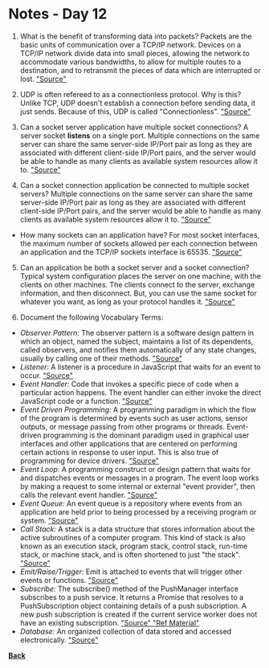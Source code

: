 # Notes - Day 12

1. What is the benefit of transforming data into packets? Packets are the basic units of communication over a TCP/IP network. Devices on a TCP/IP network divide data into small pieces, allowing the network to accommodate various bandwidths, to allow for multiple routes to a destination, and to retransmit the pieces of data which are interrupted or lost. <a href = "https://kb.iu.edu/d/anyq">"Source"</a>

2. UDP is often refereed to as a connectionless protocol. Why is this? Unlike TCP, UDP doesn't establish a connection before sending data, it just sends. Because of this, UDP is called "Connectionless". <a href = "https://www.google.com/search?q=+UDP+is+often+refereed+to+as+a+connectionless+protocol.+Why+is+this%3F&rlz=1C1CHZN_enUS962US962&sxsrf=AOaemvLwYdpw-CQCYFAaFNICAS2O4OHuSg%3A1643090015551&ei=X5DvYZ6AIZnI0PEP6vCpuAQ&ved=0ahUKEwjeq9elm8z1AhUZJDQIHWp4CkcQ4dUDCA4&uact=5&oq=+UDP+is+often+refereed+to+as+a+connectionless+protocol.+Why+is+this%3F&gs_lcp=Cgdnd3Mtd2l6EANKBAhBGABKBAhGGABQAFgAYI8ZaABwAngAgAFLiAFLkgEBMZgBAKABAqABAcABAQ&sclient=gws-wiz">"Source"</a>

3. Can a socket server application have multiple socket connections? A server socket **listens** on a single port. Multiple connections on the same server can share the same server-side IP/Port pair as long as they are associated with different client-side IP/Port pairs, and the server would be able to handle as many clients as available system resources allow it to. <a href = "https://stackoverflow.com/questions/11129212/tcp-can-two-different-sockets-share-a-port/11129641#:~:text=A%20server%20socket%20listens%20on%20a%20single%20port.&text=Multiple%20connections%20on%20the%20same,system%20resources%20allow%20it%20to.">"Source"</a>

4. Can a socket connection application be connected to multiple socket servers? Multiple connections on the same server can share the same server-side IP/Port pair as long as they are associated with different client-side IP/Port pairs, and the server would be able to handle as many clients as available system resources allow it to. <a href = "https://stackoverflow.com/questions/11129212/tcp-can-two-different-sockets-share-a-port/11129641#:~:text=A%20server%20socket%20listens%20on%20a%20single%20port.&text=Multiple%20connections%20on%20the%20same,system%20resources%20allow%20it%20to.">"Source"</a>
- How many sockets can an application have? For most socket interfaces, the maximum number of sockets allowed per each connection between an application and the TCP/IP sockets interface is 65535. <a href = "https://www.ibm.com/docs/en/zos/2.1.0?topic=domain-maximum-number-sockets">"Source"</a>

5. Can an application be both a socket server and a socket connection? Typical system configuration places the server on one machine, with the clients on other machines. The clients connect to the server, exchange information, and then disconnect. But, you can use the same socket for whatever you want, as long as your protocol handles it. <a href = "https://www.ibm.com/docs/en/i/7.1?topic=programming-how-sockets-work">"Source"</a>

6. Document the following Vocabulary Terms:

- *Observer Pattern:* The observer pattern is a software design pattern in which an object, named the subject, maintains a list of its dependents, called observers, and notifies them automatically of any state changes, usually by calling one of their methods. <a href = "https://en.wikipedia.org/wiki/Observer_pattern">"Source"</a>
- *Listener:* A listener is a procedure in JavaScript that waits for an event to occur. <a href = "https://www.geeksforgeeks.org/javascript-addeventlistener-with-examples/#:~:text=An%20event%20listener%20is%20a,a%20key%20on%20the%20keyboard.&text=Any%20number%20of%20event%20handlers,element.">"Source"</a>
- *Event Handler:* Code that invokes a specific piece of code when a particular action happens. The event handler can either invoke the direct JavaScript code or a function. <a href = "https://www.toolsqa.com/javascript/event-handlers-in-javascript/#:~:text=Event%20handlers%20are%20the%20JavaScript,JavaScript%20code%20or%20a%20function.">"Source"</a>
- *Event Driven Programming:* A programming paradigm in which the flow of the program is determined by events such as user actions, sensor outputs, or message passing from other programs or threads. Event-driven programming is the dominant paradigm used in graphical user interfaces and other applications that are centered on performing certain actions in response to user input. This is also true of programming for device drivers. <a href = "https://en.wikipedia.org/wiki/Event-driven_programming">"Source"</a>
- *Event Loop:* A programming construct or design pattern that waits for and dispatches events or messages in a program. The event loop works by making a request to some internal or external "event provider", then calls the relevant event handler. <a href = "https://en.wikipedia.org/wiki/Event_loop">"Source"</a>
- *Event Queue:* An event queue is a repository where events from an application are held prior to being processed by a receiving program or system. <a href = "https://www.techopedia.com/definition/24963/event-queue">"Source"</a>
- *Call Stack:* A stack is a data structure that stores information about the active subroutines of a computer program. This kind of stack is also known as an execution stack, program stack, control stack, run-time stack, or machine stack, and is often shortened to just "the stack". <a href = "https://en.wikipedia.org/wiki/Call_stack">"Source"</a>
- *Emit/Raise/Trigger:* Emit is attached to events that will trigger other events or functions. <a href = "https://stackabuse.com/handling-events-in-node-js-with-evenemitter/">"Source"</a>
- *Subscribe:* The subscribe() method of the PushManager interface subscribes to a push service. It returns a Promise that resolves to a PushSubscription object containing details of a push subscription. A new push subscription is created if the current service worker does not have an existing subscription. <a href = "https://developer.mozilla.org/en-US/docs/Web/API/PushManager/subscribe">"Source" </a> <a href = "https://jsmanifest.com/the-publish-subscribe-pattern-in-javascript/"> "Ref Material"</a>
- *Database:* An organized collection of data stored and accessed electronically. <a href = "https://en.wikipedia.org/wiki/Database">"Source"</a>

**<a href = "https://github.com/scottie-l/reading-notes/tree/main/reading-notes-401">Back</a>**
